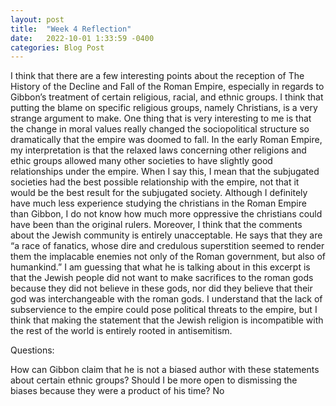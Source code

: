 ```yaml
---
layout: post
title:  "Week 4 Reflection"
date:   2022-10-01 1:33:59 -0400
categories: Blog Post
---
```

I think that there are a few interesting points about the reception of The History of the Decline and Fall of the Roman Empire, especially in regards to Gibbon’s treatment of certain religious,  racial, and ethnic groups. I think that putting the blame on specific religious groups, namely Christians, is a very strange argument to make. One thing that is very interesting to me is that the change in moral values really changed the sociopolitical structure so dramatically that the empire was doomed to fall. In the early Roman Empire, my interpretation is that the relaxed laws concerning other religions and ethic groups allowed many other societies to have slightly good relationships under the empire. When I say this, I mean that the subjugated societies had the best possible relationship with the empire, not that it would be the best result for the subjugated society. Although I definitely have much less experience studying the christians in the Roman Empire than Gibbon, I do not know how much more oppressive the christians could have been than the original rulers. 
Moreover, I think that the comments about the Jewish community is entirely unacceptable. He says that they are “a race of fanatics, whose dire and credulous superstition seemed to render them the implacable enemies not only of the Roman government, but also of humankind.” I am guessing that what he is talking about in this excerpt is that the Jewish people did not want to make sacrifices to the roman gods because they did not believe in these gods, nor did they believe that their god was interchangeable with the roman gods. I understand that the lack of subservience to the empire could pose political threats to the empire, but I think that making the statement that the Jewish religion is incompatible with the rest of the world is entirely rooted in antisemitism. 


Questions:

How can Gibbon claim that he is not a biased author with these statements about certain ethnic groups?
Should I be more open to dismissing the biases because they were a product of his time? No
